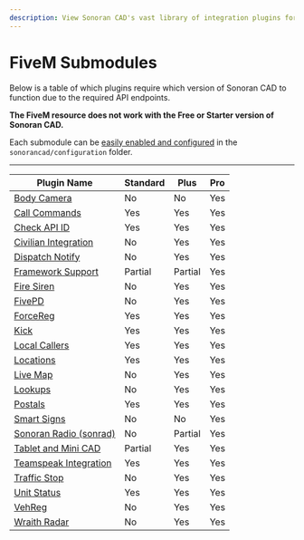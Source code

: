 ```yaml
---
description: View Sonoran CAD's vast library of integration plugins for your community!
---
```


# FiveM Submodules

Below is a table of which plugins require which version of Sonoran CAD to function due to the required API endpoints.

**The FiveM resource does not work with the Free or Starter version of Sonoran CAD.**

Each submodule can be [easily enabled and configured](../submodule-configuration/) in the `sonorancad/configuration` folder.

***

| Plugin Name                                                                                   | Standard | Plus    | Pro |
| --------------------------------------------------------------------------------------------- | -------- | ------- | --- |
| [Body Camera](bodycam.md)                                                                     | No       | No      | Yes |
| [Call Commands](call-commands.md)                                                             | Yes      | Yes     | Yes |
| [Check API ID](api-id-checker.md)                                                             | Yes      | Yes     | Yes |
| [Civilian Integration](civilian-integration.md)                                               | No       | Yes     | Yes |
| [Dispatch Notify](dispatch-notify.md)                                                         | No       | Yes     | Yes |
| [Framework Support](framework-support-esx-qbcore-and-auto-fines/)                             | Partial  | Partial | Yes |
| [Fire Siren](broken-reference)                                                                | No       | Yes     | Yes |
| [FivePD](fivepd.md)                                                                           | No       | Yes     | Yes |
| [ForceReg](forcereg.md)                                                                       | Yes      | Yes     | Yes |
| [Kick](kick.md)                                                                               | Yes      | Yes     | Yes |
| [Local Callers](local-callers.md)                                                             | Yes      | Yes     | Yes |
| [Locations](locations.md)                                                                     | Yes      | Yes     | Yes |
| [Live Map](live-map.md)                                                                       | No       | Yes     | Yes |
| [Lookups](../../../../roadmap/v2-legacy/available-plugins/lookups.md)                         | No       | Yes     | Yes |
| [Postals](postals.md)                                                                         | Yes      | Yes     | Yes |
| [Smart Signs](smart-signs.md)                                                                 | No       | No      | Yes |
| [Sonoran Radio (sonrad)](sonoran-radio-sonrad.md)                                             | No       | Partial | Yes |
| [Tablet and Mini CAD](tablet.md)                                                              | Partial  | Yes     | Yes |
| [Teamspeak Integration](teamspeak-3.md)                                                       | Yes      | Yes     | Yes |
| [Traffic Stop](traffic-stop.md)                                                               | No       | Yes     | Yes |
| [Unit Status](../../../../api-integration/api-endpoints/emergency/identifiers/unit-status.md) | Yes      | Yes     | Yes |
| [VehReg](vehreg.md)                                                                           | No       | Yes     | Yes |
| [Wraith Radar](wraithv2.md)                                                                   | No       | Yes     | Yes |
